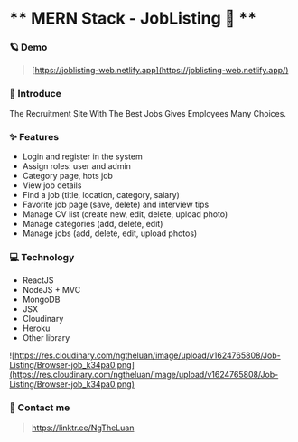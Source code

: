# ** MERN Stack - JobListing 🦉 **

### 🪐 Demo

> [https://joblisting-web.netlify.app](https://joblisting-web.netlify.app/)

### 🎉 Introduce

The Recruitment Site With The Best Jobs Gives Employees Many Choices.

### ✨ Features

- Login and register in the system
- Assign roles: user and admin
- Category page, hots job
- View job details
- Find a job (title, location, category, salary)
- Favorite job page (save, delete) and interview tips
- Manage CV list (create new, edit, delete, upload photo)
- Manage categories (add, delete, edit)
- Manage jobs (add, delete, edit, upload photos)

### 💻 Technology

- ReactJS
- NodeJS + MVC
- MongoDB
- JSX
- Cloudinary
- Heroku
- Other library

![https://res.cloudinary.com/ngtheluan/image/upload/v1624765808/Job-Listing/Browser-job_k34pa0.png](https://res.cloudinary.com/ngtheluan/image/upload/v1624765808/Job-Listing/Browser-job_k34pa0.png)

### 📌 Contact me

> https://linktr.ee/NgTheLuan
